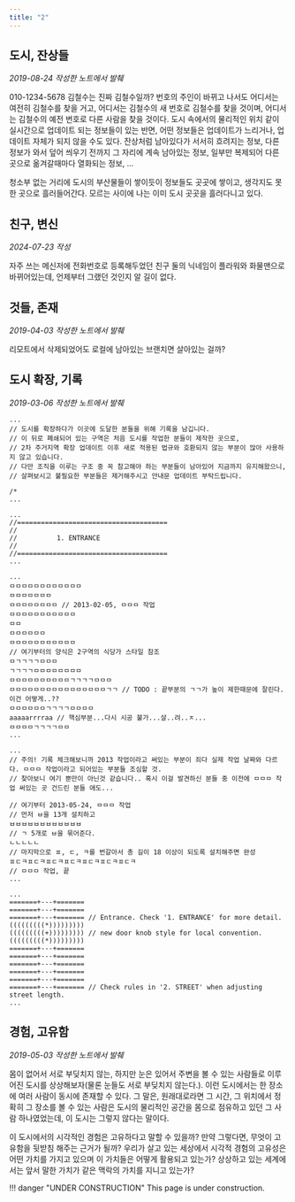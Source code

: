 ```yaml
---
title: "2"
---
```


## 도시, 잔상들

*2019-08-24 작성한 노트에서 발췌*

010-1234-5678 김철수는 진짜 김철수일까? 번호의 주인이 바뀌고 나서도 어디서는 여전히 김철수를 찾을 거고, 어디서는 김철수의 새 번호로 김철수를 찾을 것이며, 어디서는 김철수의 예전 번호로 다른 사람을 찾을 것이다. 도시 속에서의 물리적인 위치 같이 실시간으로 업데이트 되는 정보들이 있는 반면, 어떤 정보들은 업데이트가 느리거나, 업데이트 자체가 되지 않을 수도 있다. 잔상처럼 남아있다가 서서히 흐려지는 정보, 다른 정보가 와서 덮어 씌우기 전까지 그 자리에 계속 남아있는 정보, 일부만 복제되어 다른 곳으로 옮겨갈때마다 열화되는 정보, ...

청소부 없는 거리에 도시의 부산물들이 쌓이듯이 정보들도 곳곳에 쌓이고, 생각지도 못한 곳으로 흘러들어간다. 모르는 사이에 나는 이미 도시 곳곳을 흘러다니고 있다.

## 친구, 변신

*2024-07-23 작성*

자주 쓰는 메신저에 전화번호로 등록해두었던 친구 둘의 닉네임이 플라워와 화물맨으로 바뀌어있는데, 언제부터 그랬던 것인지 알 길이 없다.

## 것들, 존재

*2019-04-03 작성한 노트에서 발췌*

리모트에서 삭제되었어도 로컬에 남아있는 브랜치면 살아있는 걸까?

## 도시 확장, 기록

*2019-03-06 작성한 노트에서 발췌*

```
...
// 도시를 확장하다가 이곳에 도달한 분들을 위해 기록을 남깁니다.
// 이 뒤로 폐쇄되어 있는 구역은 처음 도시를 작업한 분들이 제작한 곳으로,
// 2차 주거지역 확장 업데이트 이후 새로 적용된 법규와 호환되지 않는 부분이 많아 사용하지 않고 있습니다.
// 다만 조직을 이루는 구조 중 꼭 참고해야 하는 부분들이 남아있어 지금까지 유지해왔으니,
// 살펴보시고 불필요한 부분들은 제거해주시고 안내문 업데이트 부탁드립니다.

/*
...

...
//======================================
//
//          1. ENTRANCE
//
//======================================
...

...
ㅁㅁㅁㅁㅁㅁㅁㅁㅁㅁㅁㅁ
ㅁㅁㅁㅁㅁㅁㅁ
ㅁㅁㅁㅁㅁㅁㅁㅁ // 2013-02-05, ㅁㅁㅁ 작업
ㅁㅁㅁㅁㅁㅁㅁㅁㅁㅁㅁ
ㅁㅁ
ㅁㅁㅁㅁㅁㅁ
ㅁㅁㅁㅁㅁㅁㅁㅁㅁㅁㅁ
// 여기부터의 양식은 2구역의 식당가 스타일 참조
ㅁㄱㄱㄱㄱㅁㅁㅁ
ㄱㄱㄱㄱㅁㅁㅁㅁㅁㅁㅁㅁ
ㅁㅁㅁㅁㅁㅁㅁㅁㅁㅁㄱㄱㄱㄱㅁㅁㅁ
ㅁㅁㅁㅁㅁㅁㅁㅁㅁㅁㅁㅁㅁㅁㅁㅁㄱㄱ // TODO : 끝부분의 ㄱㄱ가 높이 제한때문에 잘린다. 이건 어떻게..??
ㅁㅁㅁㅁㅁㅁㄱㄱㄱㄱㅁㅁㅁㅁ
aaaaarrrraa // 핵심부분...다시 시공 불가...살..려..ㅈ...
ㅁㅁㅁㅁㄱㄱㄱㄱㅁㅁ
...

...
// 주의! 기록 체크해보니까 2013 작업이라고 써있는 부분이 죄다 실제 작업 날짜와 다르다. ㅁㅁㅁ 작업이라고 되어있는 부분들 조심할 것.
// 찾아보니 여기 뿐만이 아닌것 같습니다.. 혹시 이걸 발견하신 분들 중 이전에 ㅁㅁㅁ 작업 써있는 곳 건드린 분들 애도...

// 여기부터 2013-05-24, ㅁㅁㅁ 작업
// 먼저 ㅂ을 13개 설치하고
ㅂㅂㅂㅂㅂㅂㅂㅂㅂㅂㅂㅂ
// ㄱ 5개로 ㅂ을 묶어준다.
ㄴㄴㄴㄴㄴ
// 마지막으로 ㅍ, ㄷ, ㅋ를 번갈아서 총 길이 18 이상이 되도록 설치해주면 완성
ㅍㄷㅋㅍㄷㅋㅍㄷㅋㅍㄷㅋㅍㄷㅋㅍㄷㅋㅍㄷㅋ
// ㅁㅁㅁ 작업, 끝
...

...
=======+---+=======
=======+---+=======
=======+---+======= // Entrance. Check '1. ENTRANCE' for more detail.
(((((((((*)))))))))
(((((((((+))))))))) // new door knob style for local convention.
(((((((((*))))))))) 
=======+---+=======
=======+---+=======
=======+---+=======
=======+---+=======
=======+---+=======
=======+---+======= // Check rules in '2. STREET' when adjusting street length.
...
```

## 경험, 고유함

*2019-05-03 작성한 노트에서 발췌*

몸이 없어서 서로 부딪치지 않는, 하지만 눈은 있어서 주변을 볼 수 있는 사람들로 이루어진 도시를 상상해보자(물론 눈들도 서로 부딪치지 않는다.). 이런 도시에서는 한 장소에 여러 사람이 동시에 존재할 수 있다. 그 말은, 원래대로라면 그 시간, 그 위치에서 정확히 그 장소를 볼 수 있는 사람은 도시의 물리적인 공간을 몸으로 점유하고 있던 그 사람 하나였었는데, 이 도시는 그렇지 않다는 말이다.

이 도시에서의 시각적인 경험은 고유하다고 말할 수 있을까? 만약 그렇다면, 무엇이 고유함을 뒷받침 해주는 근거가 될까? 우리가 살고 있는 세상에서 시각적 경험의 고유성은 어떤 가치를 가지고 있으며 이 가치들은 어떻게 활용되고 있는가? 상상하고 있는 세계에서는 앞서 말한 가치가 같은 맥락의 가치를 지니고 있는가?

!!! danger "UNDER CONSTRUCTION"
    This page is under construction.
